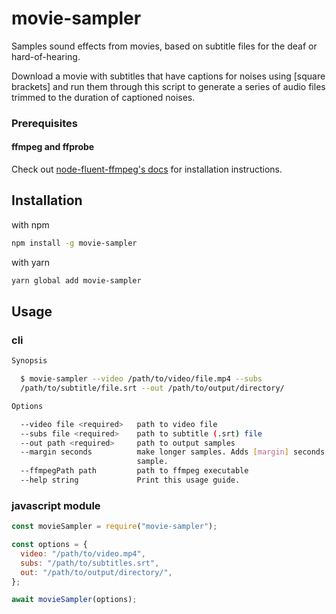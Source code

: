# movie-sampler

Samples sound effects from movies, based on subtitle files for the deaf or hard-of-hearing.

Download a movie with subtitles that have captions for noises using [square brackets] and run them through this script to generate a series of audio files trimmed to the duration of captioned noises.

### Prerequisites

#### ffmpeg and ffprobe

Check out [node-fluent-ffmpeg's docs](https://github.com/fluent-ffmpeg/node-fluent-ffmpeg#prerequisites) for installation instructions.

## Installation

with npm

```bash
npm install -g movie-sampler
```

with yarn

```bash
yarn global add movie-sampler
```

## Usage

### cli

```bash
Synopsis

  $ movie-sampler --video /path/to/video/file.mp4 --subs
  /path/to/subtitle/file.srt --out /path/to/output/directory/

Options

  --video file <required>   path to video file
  --subs file <required>    path to subtitle (.srt) file
  --out path <required>     path to output samples
  --margin seconds          make longer samples. Adds [margin] seconds to start and to end of each
                            sample.
  --ffmpegPath path         path to ffmpeg executable
  --help string             Print this usage guide.

```

### javascript module

```javascript
const movieSampler = require("movie-sampler");

const options = {
  video: "/path/to/video.mp4",
  subs: "/path/to/subtitles.srt",
  out: "/path/to/output/directory/",
};

await movieSampler(options);
```
